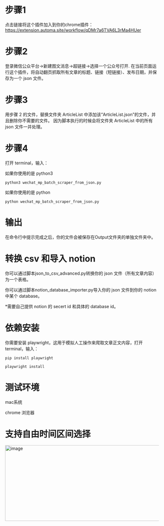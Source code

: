 # 步骤1
点击链接将这个插件加入到你的chrome插件：
https://extension.automa.site/workflow/qDMr7a6TVA6L3rMa4HUer

# 步骤2
登录微信公众平台->新建图文消息->超链接->选择一个公众号打开.
在当前页面运行这个插件，将自动翻页抓取所有文章的标题、链接（短链接）、发布日期，并保存为一个 json 文件。

# 步骤3

用步骤 2 的文件，替换文件夹 ArticleList 中添加该“ArticleList.json”的文件，并且删除你不需要的文件。
因为脚本执行的时候会将文件夹 ArticleList 中的所有 json 文件一并处理。

# 步骤4
打开 terminal，输入：

如果你使用的是 python3
```
python3 wechat_mp_batch_scraper_from_json.py
```

如果你使用的是 python
```
python wechat_mp_batch_scraper_from_json.py
```

# 输出
在命令行中提示完成之后，你的文件会被保存在Output文件夹的单独文件夹中。

# 转换 csv 和导入 notion
你可以通过脚本json_to_csv_advanced.py转换你的 json 文件（所有文章内容）为一个表格。

你可以通过脚本notion_database_importer.py导入你的 json 文件到你的 notion 中某个 database。

*需要自己提供 notion 的 secert id 和具体的 database id。

# 依赖安装
你需要安装 playwright，这用于模拟人工操作来爬取文章正文内容，打开 terminal，输入：

```
pip install playwright
```
```
playwright install
```
# 测试环境
mac系统

chrome 浏览器

# 支持自由时间区间选择
<img width="545" height="247" alt="image" src="https://github.com/user-attachments/assets/392002a5-7935-4656-b91e-f36072079293" />

